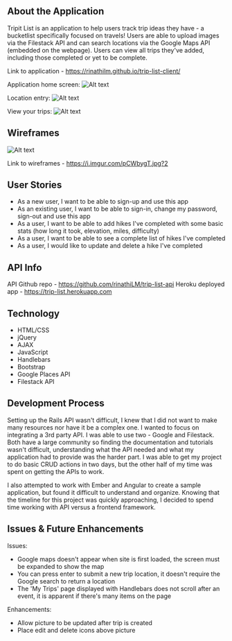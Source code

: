 ## About the Application

Tripit List is an application to help users track trip ideas they have - a bucketlist specifically focused on travels! Users are able to upload images via the Filestack API and can search locations via the Google Maps API (embedded on the webpage). Users can view all trips they've added, including those completed or yet to be complete.

Link to application - https://rinathilm.github.io/trip-list-client/

Application home screen:
![Alt text](https://i.imgur.com/Qw1nk3D.png)

Location entry:
![Alt text](https://i.imgur.com/AGt0WTX.png)

View your trips:
![Alt text](https://i.imgur.com/zZG2ibZ.png)

## Wireframes

![Alt text](https://i.imgur.com/pCWbygT.jpg?2)

Link to wireframes - https://i.imgur.com/pCWbygT.jpg?2

## User Stories

- As a new user, I want to be able to sign-up and use this app
- As an existing user, I want to be able to sign-in, change my password, sign-out and use this app
- As a user, I want to be able to add hikes I've completed with some basic stats (how long it took, elevation, miles, difficulty)
- As a user, I want to be able to see a complete list of hikes I've completed
- As a user, I would like to update and delete a hike I've completed

## API Info

API Github repo - https://github.com/rinathiLM/trip-list-api
Heroku deployed app - https://trip-list.herokuapp.com

## Technology

- HTML/CSS
- jQuery
- AJAX
- JavaScript
- Handlebars
- Bootstrap
- Google Places API
- Filestack API

## Development Process

Setting up the Rails API wasn't difficult, I knew that I did not want to make many resources nor have it be a complex one. I wanted to focus on integrating a 3rd party API. I was able to use two - Google and Filestack. Both have a large community so finding the documentation and tutorials wasn't difficult, understanding what the API needed and what my application had to provide was the harder part. I was able to get my project to do basic CRUD actions in two days, but the other half of my time was spent on getting the APIs to work.

I also attempted to work with Ember and Angular to create a sample application, but found it difficult to understand and organize. Knowing that the timeline for this project was quickly approaching, I decided to spend time working with API versus a frontend framework.

## Issues & Future Enhancements

Issues:
- Google maps doesn't appear when site is first loaded, the screen must be expanded to show the map
- You can press enter to submit a new trip location, it doesn't require the Google search to return a location
- The 'My Trips' page displayed with Handlebars does not scroll after an event, it is apparent if there's many items on the page

Enhancements:
- Allow picture to be updated after trip is created
- Place edit and delete icons above picture
